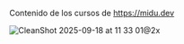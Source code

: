 Contenido de los cursos de https://midu.dev

![CleanShot 2025-09-18 at 11 33 01@2x](https://github.com/user-attachments/assets/129c4224-c287-495a-a262-ad43865e7214)
